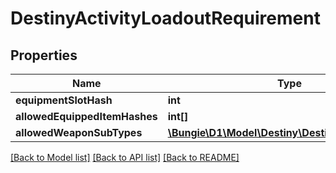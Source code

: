# DestinyActivityLoadoutRequirement

## Properties
Name | Type | Description | Notes
------------ | ------------- | ------------- | -------------
**equipmentSlotHash** | **int** |  | [optional] 
**allowedEquippedItemHashes** | **int[]** |  | [optional] 
**allowedWeaponSubTypes** | [**\Bungie\D1\Model\Destiny\DestinyItemSubType[]**](DestinyItemSubType.md) |  | [optional] 

[[Back to Model list]](../README.md#documentation-for-models) [[Back to API list]](../README.md#documentation-for-api-endpoints) [[Back to README]](../README.md)


